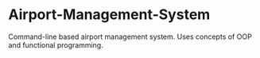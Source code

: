 # Airport-Management-System

Command-line based airport management system.
Uses concepts of OOP and functional programming.

